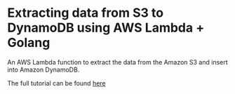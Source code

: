 # Extracting data from S3 to DynamoDB using AWS Lambda + Golang

An AWS Lambda function to extract the data from the Amazon S3 and insert into
Amazon DynamoDB.

The full tutorial can be found [here](https://levelup.gitconnected.com/extracting-data-from-s3-to-dynamodb-using-aws-lambda-golang-bc0832ce5fbb)
